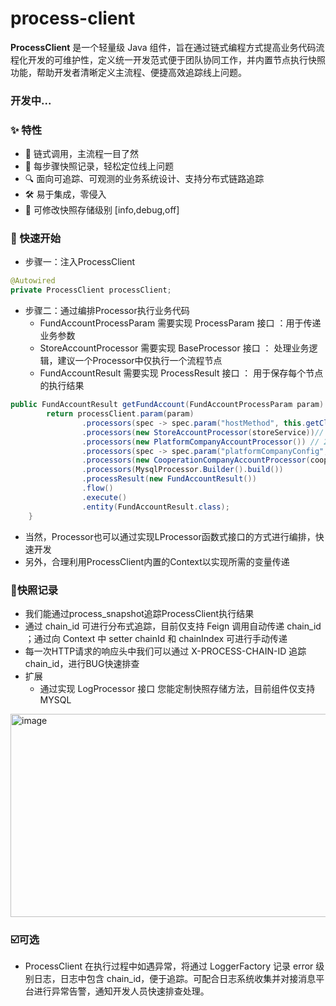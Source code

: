 # process-client
**ProcessClient** 是一个轻量级 Java 组件，旨在通过链式编程方式提高业务代码流程化开发的可维护性，定义统一开发范式便于团队协同工作，并内置节点执行快照功能，帮助开发者清晰定义主流程、便捷高效追踪线上问题。

### 开发中...

 ### ✨ 特性

- 🚀 链式调用，主流程一目了然
- 🧠 每步骤快照记录，轻松定位线上问题
- 🔍 面向可追踪、可观测的业务系统设计、支持分布式链路追踪
- 🛠️ 易于集成，零侵入
- 🔧 可修改快照存储级别 [info,debug,off]


### 🌟 快速开始

- 步骤一：注入ProcessClient
```java
@Autowired
private ProcessClient processClient;
```
- 步骤二：通过编排Processor执行业务代码
  - FundAccountProcessParam 需要实现 ProcessParam 接口 ：用于传递业务参数
  - StoreAccountProcessor 需要实现 BaseProcessor 接口 ： 处理业务逻辑，建议一个Processor中仅执行一个流程节点
  - FundAccountResult 需要实现 ProcessResult 接口 ： 用于保存每个节点的执行结果
```java
public FundAccountResult getFundAccount(FundAccountProcessParam param) {
        return processClient.param(param)
                .processors(spec -> spec.param("hostMethod", this.getClass().getName() + ".getFundAccount"))
                .processors(new StoreAccountProcessor(storeService))// 1.获取门店账户信息
                .processors(new PlatformCompanyAccountProcessor()) // 2.获取平台公司账户信息
                .processors(spec -> spec.param("platformCompanyConfig", platformCompanyConfig)) 
                .processors(new CooperationCompanyAccountProcessor(cooperationCompanyService)) // 3.获取合作公司账户信息
                .processors(MysqlProcessor.Builder().build())
                .processResult(new FundAccountResult())
                .flow()
                .execute()
                .entity(FundAccountResult.class);
    }

```
- 当然，Processor也可以通过实现LProcessor函数式接口的方式进行编排，快速开发
- 另外，合理利用ProcessClient内置的Context以实现所需的变量传递

  
### 📔快照记录
- 我们能通过process_snapshot追踪ProcessClient执行结果
- 通过 chain_id 可进行分布式追踪，目前仅支持 Feign 调用自动传递 chain_id ；通过向 Context 中 setter chainId 和 chainIndex 可进行手动传递
- 每一次HTTP请求的响应头中我们可以通过 X-PROCESS-CHAIN-ID 追踪 chain_id，进行BUG快速排查
- 扩展
  - 通过实现 LogProcessor 接口 您能定制快照存储方法，目前组件仅支持 MYSQL
<img width="1168" height="325" alt="image" src="https://github.com/user-attachments/assets/6cde9938-dd33-4381-8d10-cae150fbf21f" />



### ☑️可选
- ProcessClient 在执行过程中如遇异常，将通过 LoggerFactory 记录 error 级别日志，日志中包含 chain_id，便于追踪。可配合日志系统收集并对接消息平台进行异常告警，通知开发人员快速排查处理。
